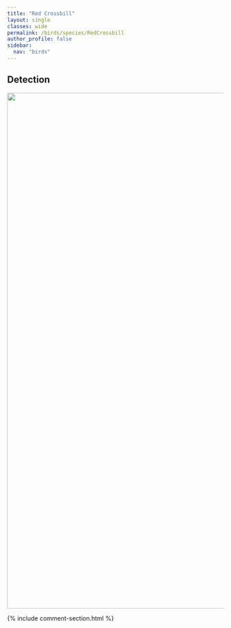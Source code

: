 ```yaml
---
title: "Red Crossbill"
layout: single
classes: wide
permalink: /birds/species/RedCrossbill
author_profile: false
sidebar:
  nav: "birds"
---
```


<h2>Detection</h2>

<a href="https://drive.google.com/uc?export=view&id=1E8JBNBHsc7ybqxEgT_prdVluad3YN0O3">
<img src="https://drive.google.com/uc?export=view&id=1E8JBNBHsc7ybqxEgT_prdVluad3YN0O3" height = "1200" width = "800">
</a>

{% include comment-section.html %}
